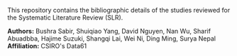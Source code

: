 
This repository contains the bibliographic details of the studies reviewed for the Systematic Literature Review (SLR).

**Authors:** Bushra Sabir, Shuiqiao Yang, David Nguyen, Nan Wu, Sharif Abuadbba, Hajime Suzuki, Shangqi Lai, Wei Ni, Ding Ming, Surya Nepal
<br/>**Affiliation:** CSIRO's Data61

